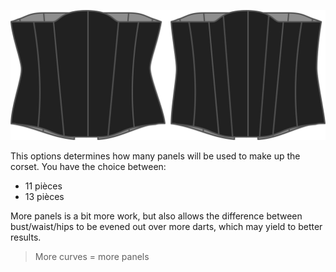 ![The panels option on Cathrin](./panels.svg)

This options determines how many panels will be used to make up the corset. You have the choice between:

 - 11 pièces
 - 13 pièces

More panels is a bit more work, but also allows the difference between bust/waist/hips to be evened out over more darts, which may yield to better results.

> More curves = more panels

